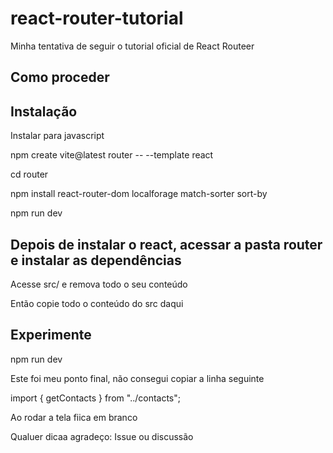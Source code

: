 # react-router-tutorial
Minha tentativa de seguir o tutorial oficial de React Routeer

## Como proceder

## Instalação

Instalar para javascript

npm create vite@latest router -- --template react

cd router

npm install react-router-dom localforage match-sorter sort-by

npm run dev

## Depois de instalar o react, acessar a pasta router e instalar as dependências

Acesse src/ e remova todo o seu conteúdo

Então copie todo o conteúdo do src daqui

## Experimente

npm run dev

Este foi meu ponto final, não consegui copiar a linha seguinte

import { getContacts } from "../contacts";

Ao rodar a tela fiica em branco

Qualuer dicaa agradeço: Issue ou discussão


